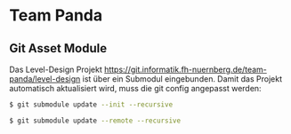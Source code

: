 # Team Panda


## Git Asset Module
Das Level-Design Projekt https://git.informatik.fh-nuernberg.de/team-panda/level-design ist über ein Submodul eingebunden. Damit das Projekt automatisch aktualisiert wird, muss die git config angepasst werden:
```bash
$ git submodule update --init --recursive
```

```bash
$ git submodule update --remote --recursive
```

